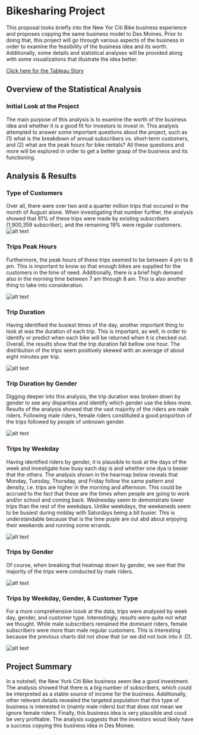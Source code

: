 # Bikesharing Project

This proposal looks briefly into the New Yor Citi Bike business experience and proposes copying the same business model to Des Moines. Prior to doing that, this project will go through various aspects of the business in order to examine the feasibility of the business idea and its worth. Additionally, some details and statistical analyses will be provided along with some visualizations that illustrate the idea better.

<a href="https://public.tableau.com/app/profile/noor.al.kubati/viz/Challenge15_16776484022280/Story1?publish=yes">Click here for the Tableau Story </a>

## Overview of the Statistical Analysis

### Initial Look at the Project
The main purpose of this analysis is to examine the worth of the business idea and whether it is a good fit for investors to invest in. This analysis attempted to answer some important questions about the project, such as (1) what is the breakdown of annual subscribers vs. short-term customers, and (2) what are the peak hours for bike rentals? All these questions and more will be explored in order to get a better grasp of the business and its functioning.

## Analysis & Results
### Type of Customers
Over all, there were over two and a quarter million trips that occured in the month of August alone. When investigating that number further, the analysis showed that 81% of these trips were made by existing subscribers (1,900,359 subscriber), and the remaining 19% were regular customers. 
![alt text](https://github.com/NoorAlKubati/bikesharing/blob/main/Story%201.png)

### Trips Peak Hours
Furthermore, the peak hours of these trips seemed to be between 4 pm to 8 pm. This is important to know so that enough bikes are supplied for the customers in the time of need. Additionally, there is a brief high demand also in the morning time between 7 am through 8 am. This is also another thing to take into consideration. 

![alt text](https://github.com/NoorAlKubati/bikesharing/blob/main/Story%201%20(1).png)

### Trip Duration
Having identified the busiest times of the day, another important thing to look at was the duration of each trip. This is important, as well, in order to identify or predict when each bike will be returned when it is checked out. Overall, the results show that the trip duration fall bellow one hour. The distribution of the trips seem positively skewed with an average of about eight minutes per trip.

![alt text](https://github.com/NoorAlKubati/bikesharing/blob/main/Story%201%20(2).png)

### Trip Duration by Gender
Digging deeper into this analysis, the trip duration was broken down by gender to see any disparities and identify which gender use the bikes more. Results of the analysis showed that the vast majority of the riders are male riders. Following male riders, female riders constituted a good proportion of the trips followed by people of unknown gender. 

![alt text](https://github.com/NoorAlKubati/bikesharing/blob/main/Story%201%20(3).png)

### Trips by Weekday
Having identified riders by gender, it is plausible to look at the days of the week and investigate how busy each day is and whether one dya is besier that the others. The analysis shown in the hearmap below reveals that Monday, Tuesday, Thursday, and Friday follow the same pattern and density, i.e. trips are higher in the morning and afternoon. This could be accrued to the fact that these are the times when people are going to work and/or school and coming back. Wednesday seem to demonstrate lower trips than the rest of the weekdays. Unlike weekdays, the weekeneds seem to be busiest during midday with Saturdays being a bit busier. This is understandable because that is the time pople are out abd about enjoying their weekends and running some errands.

![alt text](https://github.com/NoorAlKubati/bikesharing/blob/main/Story%201%20(4).png)

### Trips by Gender
Of course, when breaking that heatmap down by gender, we see that the majority of the trips were conducted by male riders.

![alt text](https://github.com/NoorAlKubati/bikesharing/blob/main/Story%201%20(5).png)

### Trips by Weekday, Gender, & Customer Type
For a more comprehensive loook at the data, trips were analysed by week day, gender, and customer type. Interestingly, results were quite not what we thought. While male subscribers remained the dominant riders, female subscribers were more than male regular customers. This is interesting because the previous charts did not show that (or we did not look into it :D). 

![alt text](https://github.com/NoorAlKubati/bikesharing/blob/main/Story%201%20(6).png)


## Project Summary

In a nutshell, the New York Citi Bike business seem like a good investment. The analysis showed that there is a big number of subscribers, which could be interpreted as a stable source of income for the business. Additionally, other relevant details revealed the targeted population that this type of business is interested in (mainly male riders) but that does not mean we ignore female riders. Finally, this business idea is very plausible and coud be very profitable. The analysis suggests that the investors woud likely have a success copying this business idea in Des Moines.
